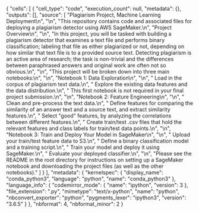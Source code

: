 {
 "cells": [
  {
   "cell_type": "code",
   "execution_count": null,
   "metadata": {},
   "outputs": [],
   "source": [
    "Plagiarism Project, Machine Learning Deployment\n",
    "\n",
    "This repository contains code and associated files for deploying a plagiarism detector using AWS SageMaker.\n",
    "Project Overview\n",
    "\n",
    "In this project, you will be tasked with building a plagiarism detector that examines a text file and performs binary classification; labeling that file as either plagiarized or not, depending on how similar that text file is to a provided source text. Detecting plagiarism is an active area of research; the task is non-trivial and the differences between paraphrased answers and original work are often not so obvious.\n",
    "\n",
    "This project will be broken down into three main notebooks:\n",
    "\n",
    "Notebook 1: Data Exploration\n",
    "\n",
    "    Load in the corpus of plagiarism text data.\n",
    "    Explore the existing data features and the data distribution.\n",
    "    This first notebook is not required in your final project submission.\n",
    "\n",
    "Notebook 2: Feature Engineering\n",
    "\n",
    "    Clean and pre-process the text data.\n",
    "    Define features for comparing the similarity of an answer text and a source text, and extract similarity features.\n",
    "    Select \"good\" features, by analyzing the correlations between different features.\n",
    "    Create train/test .csv files that hold the relevant features and class labels for train/test data points.\n",
    "\n",
    "Notebook 3: Train and Deploy Your Model in SageMaker\n",
    "\n",
    "    Upload your train/test feature data to S3.\n",
    "    Define a binary classification model and a training script.\n",
    "    Train your model and deploy it using SageMaker.\n",
    "    Evaluate your deployed classifier.\n",
    "\n",
    "Please see the README in the root directory for instructions on setting up a SageMaker notebook and downloading the project files (as well as the other notebooks)."
   ]
  }
 ],
 "metadata": {
  "kernelspec": {
   "display_name": "conda_python3",
   "language": "python",
   "name": "conda_python3"
  },
  "language_info": {
   "codemirror_mode": {
    "name": "ipython",
    "version": 3
   },
   "file_extension": ".py",
   "mimetype": "text/x-python",
   "name": "python",
   "nbconvert_exporter": "python",
   "pygments_lexer": "ipython3",
   "version": "3.6.5"
  }
 },
 "nbformat": 4,
 "nbformat_minor": 2
}
